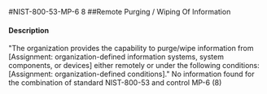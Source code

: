 #NIST-800-53-MP-6 8
##Remote Purging / Wiping Of Information
#### Description
"The organization provides the capability to purge/wipe information from [Assignment: organization-defined information systems, system components, or devices] either remotely or under the following conditions: [Assignment: organization-defined conditions]."
No information found for the combination of standard NIST-800-53 and control MP-6 (8)

